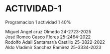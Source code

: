 # ACTIVIDAD-1
Programacion 1 actividad 1 40%

Miguel Angel cruz Olmedo 24-2723-2025 <br>
José Romeo Casco Flores 25-2464-2022 <br>
Rodolfo Adali Santamaría Castillo 25-3822-2022 <br>
Aldo Vladimir Sanchez Ramirez 25-3334-2023 
